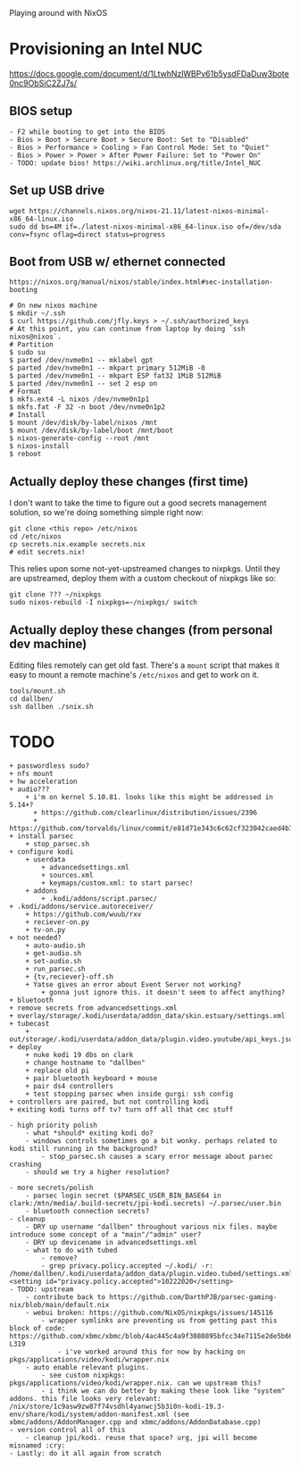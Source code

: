 Playing around with NixOS

# Provisioning an Intel NUC

https://docs.google.com/document/d/1LtwhNzlWBPv61b5ysdFDaDuw3bote0nc9ObSiC2ZJ7s/

## BIOS setup ##
    - F2 while booting to get into the BIOS
    - Bios > Boot > Secure Boot > Secure Boot: Set to "Disabled"
    - Bios > Performance > Cooling > Fan Control Mode: Set to "Quiet"
    - Bios > Power > Power > After Power Failure: Set to "Power On"
    - TODO: update bios! https://wiki.archlinux.org/title/Intel_NUC

## Set up USB drive ##
    wget https://channels.nixos.org/nixos-21.11/latest-nixos-minimal-x86_64-linux.iso
    sudo dd bs=4M if=./latest-nixos-minimal-x86_64-linux.iso of=/dev/sda conv=fsync oflag=direct status=progress

## Boot from USB w/ ethernet connected ##
    https://nixos.org/manual/nixos/stable/index.html#sec-installation-booting

    # On new nixos machine
    $ mkdir ~/.ssh
    $ curl https://github.com/jfly.keys > ~/.ssh/authorized_keys
    # At this point, you can continue from laptop by doing `ssh nixos@nixos`.
    # Partition
    $ sudo su
    $ parted /dev/nvme0n1 -- mklabel gpt
    $ parted /dev/nvme0n1 -- mkpart primary 512MiB -0
    $ parted /dev/nvme0n1 -- mkpart ESP fat32 1MiB 512MiB
    $ parted /dev/nvme0n1 -- set 2 esp on
    # Format
    $ mkfs.ext4 -L nixos /dev/nvme0n1p1
    $ mkfs.fat -F 32 -n boot /dev/nvme0n1p2
    # Install
    $ mount /dev/disk/by-label/nixos /mnt
    $ mount /dev/disk/by-label/boot /mnt/boot
    $ nixos-generate-config --root /mnt
    $ nixos-install
    $ reboot

## Actually deploy these changes (first time) ##

I don't want to take the time to figure out a good secrets management solution,
so we're doing something simple right now:

    git clone <this repo> /etc/nixos
    cd /etc/nixos
    cp secrets.nix.example secrets.nix
    # edit secrets.nix!

This relies upon some not-yet-upstreamed changes to nixpkgs. Until they are
upstreamed, deploy them with a custom checkout of nixpkgs like so:

    git clone ??? ~/nixpkgs
    sudo nixos-rebuild -I nixpkgs=~/nixpkgs/ switch

## Actually deploy these changes (from personal dev machine) ##

Editing files remotely can get old fast. There's a `mount` script that makes it
easy to mount a remote machine's `/etc/nixos` and get to work on it.

    tools/mount.sh
    cd dallben/
    ssh dallben ./snix.sh

# TODO
    + passwordless sudo?
    + nfs mount
    + hw acceleration
    + audio???
        + i'm on kernel 5.10.81. looks like this might be addressed in 5.14+?
          + https://github.com/clearlinux/distribution/issues/2396
          + https://github.com/torvalds/linux/commit/e81d71e343c6c62cf323042caed4b7ca049deda5
    + install parsec
        + stop_parsec.sh
    + configure kodi
        + userdata
            + advancedsettings.xml
            + sources.xml
            + keymaps/custom.xml: to start parsec!
        + addons
            + .kodi/addons/script.parsec/
    + .kodi/addons/service.autoreceiver/
        + https://github.com/wuub/rxv
        + reciever-on.py
        + tv-on.py
    + not needed?
        + auto-audio.sh
        + get-audio.sh
        + set-audio.sh
        + run_parsec.sh
        + {tv,reciever}-off.sh
        + Yatse gives an error about Event Server not working?
            + gonna just ignore this. it doesn't seem to affect anything?
    + bluetooth
    + remove secrets from advancedsettings.xml
    + overlay/storage/.kodi/userdata/addon_data/skin.estuary/settings.xml
    + tubecast
        + out/storage/.kodi/userdata/addon_data/plugin.video.youtube/api_keys.json
    + deploy
        + nuke kodi 19 dbs on clark
        + change hostname to "dallben"
        + replace old pi
        + pair bluetooth keyboard + mouse
        + pair ds4 controllers
        + test stopping parsec when inside gurgi: ssh config
    + controllers are paired, but not controlling kodi
    + exiting kodi turns off tv? turn off all that cec stuff

    - high priority polish
        - what *should* exiting kodi do?
        - windows controls sometimes go a bit wonky. perhaps related to kodi still running in the background?
            - stop_parsec.sh causes a scary error message about parsec crashing
        - should we try a higher resolution?

    - more secrets/polish
        - parsec login secret ($PARSEC_USER_BIN_BASE64 in clark:/mtn/media/.build-secrets/jpi-kodi.secrets) ~/.parsec/user.bin
        - bluetooth connection secrets?
    - cleanup
        - DRY up username "dallben" throughout various nix files. maybe introduce some concept of a "main"/"admin" user?
        - DRY up devicename in advancedsettings.xml
        - what to do with tubed
            - remove?
            - grep privacy.policy.accepted ~/.kodi/ -r: /home/dallben/.kodi/userdata/addon_data/plugin.video.tubed/settings.xml:    <setting id="privacy.policy.accepted">10222020</setting>
    - TODO: upstream
        - contribute back to https://github.com/DarthPJB/parsec-gaming-nix/blob/main/default.nix
        - webui broken: https://github.com/NixOS/nixpkgs/issues/145116
            - wrapper symlinks are preventing us from getting past this block of code: https://github.com/xbmc/xbmc/blob/4ac445c4a9f3080895bfcc34e7115e2de5b66d22/xbmc/utils/FileUtils.cpp#L299-L319
                - i've worked around this for now by hacking on pkgs/applications/video/kodi/wrapper.nix
        - auto enable relevant plugins.
            - see custom nixpkgs: pkgs/applications/video/kodi/wrapper.nix. can we upstream this?
            - i think we can do better by making these look like "system" addons. this file looks very relevant: /nix/store/1c9asw9zw87f74vsdhl4yanwcj5b3i0n-kodi-19.3-env/share/kodi/system/addon-manifest.xml (see xbmc/addons/AddonManager.cpp and xbmc/addons/AddonDatabase.cpp)
    - version control all of this
        - cleanup jpi/kodi. reuse that space? urg, jpi will become misnamed :cry:
    - Lastly: do it all again from scratch
